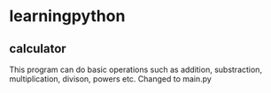 # learningpython

## calculator
This program can do basic operations such as addition, substraction, multiplication, divison, powers etc. Changed to main.py